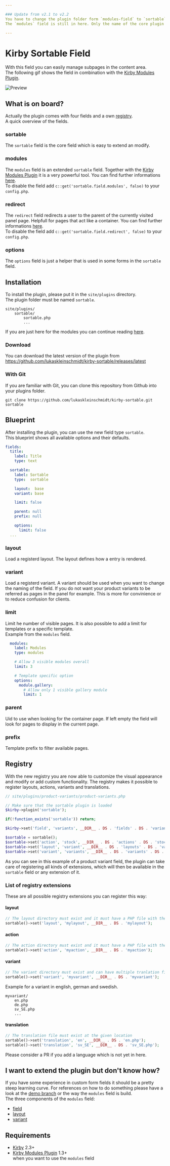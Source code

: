 ```yaml
---

### Update from v2.1 to v2.2
You have to change the plugin folder form `modules-field` to `sortable`.  
The `modules` field is still in here. Only the name of the core plugin changed. So everything should work as before.

---
```


# Kirby Sortable Field
With this field you can easily manage subpages in the content area.  
The following gif shows the field in combination with the [Kirby Modules Plugin](https://github.com/getkirby-plugins/modules-plugin).

![Preview](http://github.kleinschmidt.at/kirby-sortable/modules/preview.gif)

## What is on board?

Actually the plugin comes with four fields and a own [registry](#registry).  
A quick overview of the fields.

### sortable
The `sortable` field is the core field which is easy to extend an modify.

### modules
The `modules` field is an extended `sortable` field. Together with the [Kirby Modules Plugin](https://github.com/getkirby-plugins/modules-plugin) it is a very powerful tool. You can find further informations [here](fields/modules/readme.md).  
To disable the field add `c::get('sortable.field.modules', false)` to your `config.php`.

### redirect
The `redirect` field redirects a user to the parent of the currently visited panel page. Helpfull for pages that act like a container. You can find further informations [here](fields/redirect/readme.md).  
To disable the field add `c::get('sortable.field.redirect', false)` to your `config.php`.

### options
The `options` field is just a helper that is used in some forms in the `sortable` field.



## Installation

To install the plugin, please put it in the `site/plugins` directory.  
The plugin folder must be named `sortable`.

```
site/plugins/
    sortable/
        sortable.php
        ...
```

If you are just here for the modules you can continue reading [here](fields/modules/readme.md).


### Download

You can download the latest version of the plugin from https://github.com/lukaskleinschmidt/kirby-sortable/releases/latest

### With Git

If you are familiar with Git, you can clone this repository from Github into your plugins folder.

```git clone https://github.com/lukaskleinschmidt/kirby-sortable.git sortable```


## Blueprint
After installing the plugin, you can use the new field type `sortable`.  
This blueprint shows all available options and their defaults.

```yml
fields:
  title:
    label: Title
    type: text

  sortable:
    label: Sortable
    type:  sortable

    layout:  base
    variant: base

    limit: false

    parent: null
    prefix: null

    options:
      limit: false
  ...
```

### layout
Load a registerd layout. The layout defines how a entry is rendered.

### variant
Load a registerd variant. A variant should be used when you want to change the naming of the field. If you do not want your product variants to be referred as pages in the panel for example. This is more for convinience or to reduce confusion for clients.

### limit
Limit he number of visible pages. It is also possible to add a limit for templates or a specific template.  
Example from the `modules` field.
```yml
  modules:
    label: Modules
    type: modules

    # Allow 3 visible modules overall
    limit: 3

    # Template specific option
    options:
      module.gallery:
        # Allow only 1 visible gallery module
        limit: 1
```

### parent
Uid to use when looking for the container page. If left empty the field will look for pages to display in the current page.

### prefix
Template prefix to filter available pages.

## Registry
With the new registry you are now able to customize the visual appearance and modify or add custom functionality.
The registry makes it possible to register layouts, actions, variants and translations.

```php
// site/plugins/product-variants/product-variants.php

// Make sure that the sortable plugin is loaded
$kirby->plugin('sortable');

if(!function_exists('sortable')) return;

$kirby->set('field', 'variants', __DIR__ . DS . 'fields' . DS . 'variants');

$sortable = sortable();
$sortable->set('action', 'stock', __DIR__ . DS . 'actions' . DS . 'stock');
$sortable->set('layout', 'variant', __DIR__ . DS . 'layouts' . DS . 'variant');
$sortable->set('variant', 'variants', __DIR__ . DS . 'variants' . DS . 'variants');
```

As you can see in this example of a product variant field, the plugin can take care of registering all kinds of extensions, which will then be available in the `sortable` field or any extension of it.

### List of registry extensions
These are all possible registry extensions you can register this way:

#### layout
```php
// The layout directory must exist and it must have a PHP file with the same name in it
sortable()->set('layout', 'mylayout', __DIR__ . DS . 'mylayout');
```

#### action
```php
// The action directory must exist and it must have a PHP file with the same name in it
sortable()->set('action', 'myaction', __DIR__ . DS . 'myaction');
```

#### variant
```php
// The variant directory must exist and can have multiple tranlation files
sortable()->set('variant', 'myvariant', __DIR__ . DS . 'myvariant');
```
Example for a variant in english, german and swedish.
```
myvariant/
    en.php
    de.php
    sv_SE.php
    ...
```

#### translation
```php
// The translation file must exist at the given location
sortable()->set('translation', 'en', __DIR__ . DS . 'en.php');
sortable()->set('translation', 'sv_SE', __DIR__ . DS . 'sv_SE.php');
```
Please consider a PR if you add a language which is not yet in here.


## I want to extend the plugin but don't know how?
If you have some experience in custom form fields it should be a pretty steep learning curve. For references on how to do something please have a look at the [demo branch](https://github.com/lukaskleinschmidt/kirby-modules-field/tree/demo) or the way the `modules` field is build.  
The three components of the `modules` field:
- [field](fields/modules)
- [layout](sortable/layouts/module)
- [variant](sortable/variants/modules)


## Requirements
- [Kirby](https://getkirby.com/) 2.3+
- [Kirby Modules Plugin](https://github.com/getkirby-plugins/modules-plugin) 1.3+  
when you want to use the `modules` field
